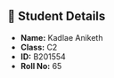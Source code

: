 
## 📄 Student Details

- **Name:** Kadlae Aniketh  
- **Class:** C2  
- **ID:** B201554  
- **Roll No:** 65
